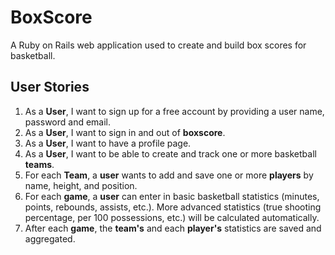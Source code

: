 # BoxScore

A Ruby on Rails web application used to create and build box scores for basketball.

## User Stories

1. As a **User**, I want to sign up for a free account by providing a user name, password and email.
2. As a **User**, I want to sign in and out of **boxscore**.
3. As a **User**, I want to have a profile page.
4. As a **User**, I want to be able to create and track one or more basketball **teams**.
5. For each **Team**, a **user** wants to add and save one or more **players** by name, height, and position.
6. For each **game**, a **user** can enter in basic basketball statistics (minutes, points, rebounds, assists, etc.). More advanced statistics (true shooting percentage, per 100 possessions, etc.) will be calculated automatically.
7. After each **game**, the **team's** and each **player's** statistics are saved and aggregated.
